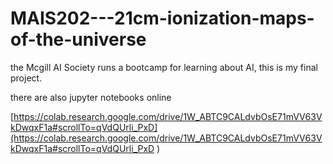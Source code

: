 # MAIS202---21cm-ionization-maps-of-the-universe

the Mcgill AI Society runs a bootcamp for learning about AI, this is my final project.

there are also jupyter notebooks online

[https://colab.research.google.com/drive/1W_ABTC9CALdvbOsE71mVV63VkDwqxF1a#scrollTo=qVdQUrli_PxD](https://colab.research.google.com/drive/1W_ABTC9CALdvbOsE71mVV63VkDwqxF1a#scrollTo=qVdQUrli_PxD )



